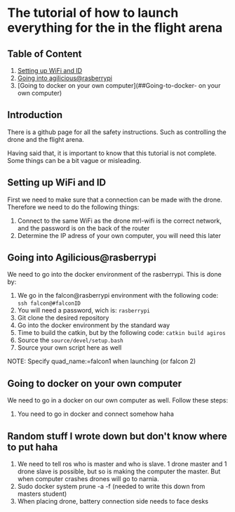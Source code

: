# The tutorial of how to launch everything for the in the flight arena

## Table of Content
1. [Setting up WiFi and ID](##Setting-up-WiFi-and-ID)
2. [Going into agilicious@rasberrypi](##Going-into-agilicious@rasberrypi)
3. [Going to docker on your own computer](##Going-to-docker- on your own computer)

## Introduction
There is a github page for all the safety instructions. Such as controlling the drone and the flight arena. 

Having said that, it is important to know that this tutorial is not complete. Some things can be a bit vague or misleading.

## Setting up WiFi and ID
First we need to make sure that a connection can be made with the drone. Therefore we need to do the following things:
1. Connect to the same WiFi as the drone
  mrl-wifi is the correct network, and the password is on the back of the router
2. Determine the IP adress of your own computer, you will need this later

## Going into Agilicious@rasberrypi
We need to go into the docker environment of the rasberrypi. This is done by:
1. We go in the falcon@rasberrypi environment with the following code: `ssh falcon@#falconID`
2. You will need a password, wich is: `rasberrypi`
3. Git clone the desired repository
4. Go into the docker environment by the standard way
5. Time to build the catkin, but by the following code: `catkin build agiros`
6. Source the `source/devel/setup.bash`
7. Source your own script here as well

NOTE: Specify quad_name:=falcon1 when launching (or falcon 2)

## Going to docker on your own computer
We need to go in a docker on our own computer as well. Follow these steps:
1. You need to go in docker and connect somehow haha

## Random stuff I wrote down but don't know where to put haha
1. We need to tell ros who is master and who is slave. 1 drone master and 1 drone slave is possible, but so is making the computer the master. But when computer crashes drones will go to narnia.
2. Sudo docker system prune -a -f (needed to write this down from masters student)
3. When placing drone, battery connection side needs to face desks

